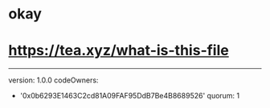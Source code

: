 # okay
# https://tea.xyz/what-is-this-file
---
version: 1.0.0
codeOwners:
  - '0x0b6293E1463C2cd81A09FAF95DdB7Be4B8689526'
quorum: 1
